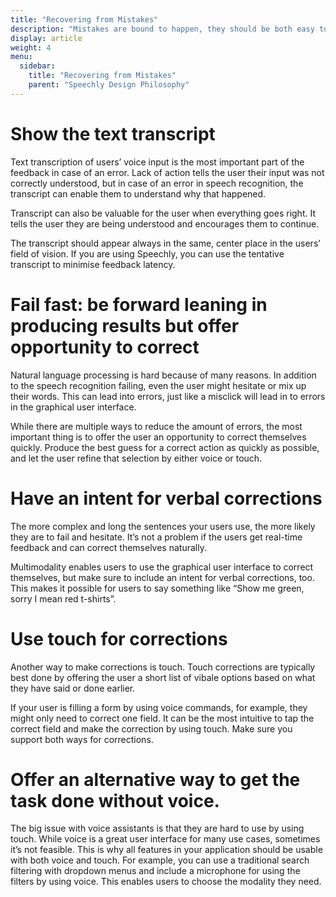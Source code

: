```yaml
---
title: "Recovering from Mistakes"
description: "Mistakes are bound to happen, they should be both easy to spot and fix."
display: article
weight: 4
menu:
  sidebar:
    title: "Recovering from Mistakes"
    parent: "Speechly Design Philosophy"
---
```

# Show the text transcript

Text transcription of users’ voice input is the most important part of the feedback in case of an error. Lack of action tells the user their input was not correctly understood, but in case of an error in speech recognition, the transcript can enable them to understand why that happened.

Transcript can also be valuable for the user when everything goes right. It tells the user they are being understood and encourages them to continue.

The transcript should appear always in the same, center place in the users’ field of vision. If you are using Speechly, you can use the tentative transcript to minimise feedback latency.

# Fail fast: be forward leaning in producing results but offer opportunity to correct

Natural language processing is hard because of many reasons. In addition to the speech recognition failing, even the user might hesitate or mix up their words. This can lead into errors, just like a misclick will lead in to errors in the graphical user interface.

While there are multiple ways to reduce the amount of errors, the most important thing is to offer the user an opportunity to correct themselves quickly. Produce the best guess for a correct action as quickly as possible, and let the user refine that selection by either voice or touch.

# Have an intent for verbal corrections

The more complex and long the sentences your users use, the more likely they are to fail and hesitate. It’s not a problem if the users get real-time feedback and can correct themselves naturally.

Multimodality enables users to use the graphical user interface to correct themselves, but make sure to include an intent for verbal corrections, too. This makes it possible for users to say something like “Show me green, sorry I mean red t-shirts”.

# Use touch for corrections

Another way to make corrections is touch. Touch corrections are typically best done by offering the user a short list of vibale options based on what they have said or done earlier.

If your user is filling a form by using voice commands, for example, they might only need to correct one field. It can be the most intuitive to tap the correct field and make the correction by using touch. Make sure you support both ways for corrections.

# Offer an alternative way to get the task done without voice.

The big issue with voice assistants is that they are hard to use by using touch. While voice is a great user interface for many use cases, sometimes it’s not feasible. This is why all features in your application should be usable with both voice and touch. For example, you can use a traditional search filtering with dropdown menus and include a microphone for using the filters by using voice. This enables users to choose the modality they need.
